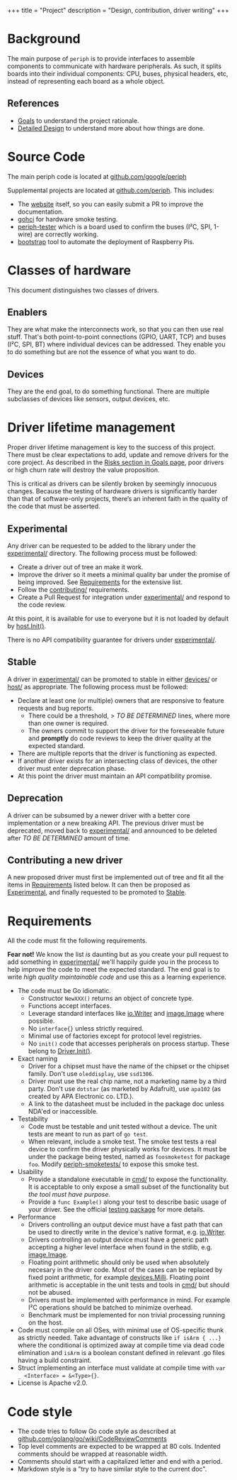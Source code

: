 +++
title = "Project"
description = "Design, contribution, driver writing"
+++


# Background

The main purpose of `periph` is to provide interfaces to assemble components
to communicate with hardware peripherals. As such, it splits boards
into their individual components: CPU, buses, physical headers, etc, instead of
representing each board as a whole object.


## References

- [Goals](goals/) to understand the project rationale.
- [Detailed Design](design/) to understand more about how things are done.


# Source Code

The main periph code is located at
[github.com/google/periph](https://github.com/google/periph)

Supplemental projects are located at
[github.com/periph](https://github.com/periph). This includes:

- The [website](https://github.com/periph/website) itself, so you can easily
  submit a PR to improve the documentation.
- [gohci](https://github.com/periph/gohci) for hardware smoke testing.
- [periph-tester](https://github.com/periph/periph-tester) which is a board used
  to confirm the buses (I²C, SPI, 1-wire) are correctly working.
- [bootstrap](https://github.com/periph/bootstrap) tool to automate the
  deployment of Raspberry Pis.


# Classes of hardware

This document distinguishes two classes of drivers.


## Enablers

They are what make the interconnects work, so that you can then use real stuff.
That's both point-to-point connections (GPIO, UART, TCP) and buses (I²C, SPI,
BT) where individual devices can be addressed. They enable you to do something
but are not the essence of what you want to do.


## Devices

They are the end goal, to do something functional. There are multiple subclasses
of devices like sensors, output devices, etc.


# Driver lifetime management

Proper driver lifetime management is key to the success of this project. There
must be clear expectations to add, update and remove drivers for the core
project. As described in the [Risks section in Goals page](goals/#risks), poor
drivers or high churn rate will destroy the value proposition.

This is critical as drivers can be silently broken by seemingly innocuous
changes. Because the testing of hardware drivers is significantly harder than
that of software-only projects, there’s an inherent faith in the quality of the
code that must be asserted.


## Experimental

Any driver can be requested to be added to the library under the
[experimental/](https://github.com/google/periph/tree/master/experimental/)
directory. The following process must be followed:

- Create a driver out of tree an make it work.
- Improve the driver so it meets a minimal quality bar under the promise of
  being improved. See [Requirements](#requirements) for the extensive list.
- Follow the [contributing/](contributing/) requirements.
- Create a Pull Request for integration under
  [experimental/](https://github.com/google/periph/tree/master/experimental/)
  and respond to the code review.

At this point, it is available for use to everyone but it is not loaded by
default by [host.Init()](https://periph.io/x/periph/host#Init).

There is no API compatibility guarantee for drivers under
[experimental/](https://github.com/google/periph/tree/master/experimental/).


## Stable

A driver in
[experimental/](https://github.com/google/periph/tree/master/experimental/) can
be promoted to stable in either
[devices/](https://github.com/google/periph/tree/master/devices/) or
[host/](https://github.com/google/periph/tree/master/host/) as appropriate. The
following process must be followed:

- Declare at least one (or multiple) owners that are responsive to
  feature requests and bug reports.
  - There could be a threshold, > _TO BE DETERMINED_ lines, where more than one
    owner is required.
  - The owners commit to support the driver for the foreseeable future and
    **promptly** do code reviews to keep the driver quality at the expected
    standard.
- There are multiple reports that the driver is functioning as expected.
- If another driver exists for an intersecting class of devices, the other
  driver must enter deprecation phase.
- At this point the driver must maintain an API compatibility promise.


## Deprecation

A driver can be subsumed by a newer driver with a better core implementation or
a new breaking API. The previous driver must be deprecated, moved back to
[experimental/](https://github.com/google/periph/tree/master/experimental/) and
announced to be deleted after _TO BE DETERMINED_ amount of time.


## Contributing a new driver

A new proposed driver must first be implemented out of tree and fit all the
items in [Requirements](#requirements) listed below. It can then be proposed as
[Experimental](#experimental), and finally requested to be promoted to
[Stable](#stable).


# Requirements

All the code must fit the following requirements.

**Fear not!** We know the list _is_ daunting but as you create your pull request
to add something in
[experimental/](https://github.com/google/periph/tree/master/experimental/)
we'll happily guide you in the process to help improve the code to meet the
expected standard. The end goal is to write *high quality maintainable code* and
use this as a learning experience.

- The code must be Go idiomatic.
  - Constructor `NewXXX()` returns an object of concrete type.
  - Functions accept interfaces.
  - Leverage standard interfaces like
    [io.Writer](https://golang.org/pkg/io/#Writer) and
    [image.Image](https://golang.org/pkg/image/#Image) where possible.
  - No `interface{}` unless strictly required.
  - Minimal use of factories except for protocol level registries.
  - No `init()` code that accesses peripherals on process startup. These belong
    to [Driver.Init()](https://periph.io/x/periph#Driver).
- Exact naming
  - Driver for a chipset must have the name of the chipset or the chipset
    family. Don't use `oleddisplay`, use `ssd1306`.
  - Driver must use the real chip name, not a marketing name by a third party.
    Don't use `dotstar` (as marketed by Adafruit), use `apa102` (as created
    by APA Electronic co. LTD.).
  - A link to the datasheet must be included in the package doc unless NDA'ed
    or inaccessible.
- Testability
  - Code must be testable and unit tested without a device. The unit tests are
    meant to run as part of `go test`.
  - When relevant, include a smoke test. The smoke test tests a real device to
    confirm the driver physically works for devices. It must be under the
    package being tested, named as `foosmoketest` for package `foo`. Modify
    [periph-smoketests/](https://github.com/google/periph/tree/master/cmd/periph-smoketests/)
    to expose this smoke test.
- Usability
  - Provide a standalone executable in
    [cmd/](https://github.com/google/periph/tree/master/cmd/) to expose the
    functionality.  It is acceptable to only expose a small subset of the
    functionality but _the tool must have purpose_.
  - Provide a `func Example()` along your test to describe basic usage of your
    driver. See the official [testing
    package](https://golang.org/pkg/testing/#hdr-Examples) for more details.
- Performance
  - Drivers controlling an output device must have a fast path that can be used
    to directly write in the device's native format, e.g.
    [io.Writer](https://golang.org/pkg/io/#Writer).
  - Drivers controlling an output device must have a generic path accepting
    a higher level interface when found in the stdlib, e.g.
    [image.Image](https://golang.org/pkg/image/#Image).
  - Floating point arithmetic should only be used when absolutely necesary in
    the driver code. Most of the cases can be replaced by fixed point
    arithmetic, for example
    [devices.Milli](https://periph.io/x/periph/devices#Milli).
    Floating point arithmetic is acceptable in the unit tests and tools in
    [cmd/](https://github.com/google/periph/tree/master/cmd/) but should not be
    abused.
  - Drivers must be implemented with performance in mind. For example I²C
    operations should be batched to minimize overhead.
  - Benchmark must be implemented for non trivial processing running on the
    host.
- Code must compile on all OSes, with minimal use of OS-specific thunk as
  strictly needed. Take advantage of constructs like `if isArm { ...}` where the
  conditional is optimized away at compile time via dead code elimination
  and `isArm` is a boolean constant defined in relevant .go files having a build
  constraint.
- Struct implementing an interface must validate at compile time with `var _
  <Interface> = &<Type>{}`.
- License is Apache v2.0.


# Code style

- The code tries to follow Go code style as described at
  [github.com/golang/go/wiki/CodeReviewComments](https://github.com/golang/go/wiki/CodeReviewComments)
- Top level comments are expected to be wrapped at 80 cols. Indented comments
  should be wrapped at reasonable width.
- Comments should start with a capitalized letter and end with a period.
- Markdown style is a "try to have similar style to the current doc".
